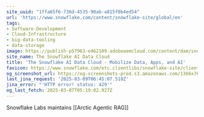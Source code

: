```yaml
---
site_uuid: "1ffa65f6-736d-4535-90ab-a815f0b4ed54"
url: 'https://www.snowflake.com/content/snowflake-site/global/en'
tags:
- Software-Development
- Cloud-Infrastructure
- big-data-tooling
- data-storage
image: https://publish-p57963-e462109.adobeaemcloud.com/content/dam/snowflake-site/general/technical/default-og-image/snowflake-social-share.png
site_name: The Snowflake AI Data Cloud
title: 'The Snowflake AI Data Cloud - Mobilize Data, Apps, and AI'
favicon: https://www.snowflake.com/etc.clientlibs/snowflake-site/clientlibs/clientlib-react/resources/favicon-32x32.png?v=2
og_screenshot_url: https://og-screenshots-prod.s3.amazonaws.com/1366x768/80/false/868c0915bc6da132b6d1923ef6ea6da02779590af4c8f2a91236335779a5f9d0.jpeg
last_jina_request: '2025-03-09T06:45:07.518Z'
jina_error: "'HTTP error! status: 429'"
og_last_fetch: 2025-03-07T05:19:02.927Z
---
```

Snowflake Labs maintains [[Arctic Agentic RAG]]
